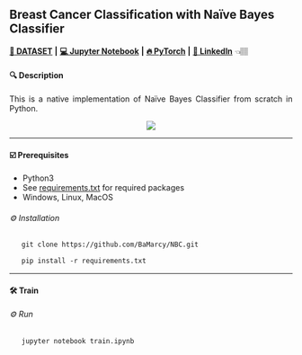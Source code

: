 ## Breast Cancer Classification with Naïve Bayes Classifier 
 
[**💾 DATASET**](https://archive.ics.uci.edu/ml/datasets/Breast+Cancer+Wisconsin+%28Diagnostic%29) **|** [**💻 Jupyter Notebook**](https://jupyter.org/install) **|** [**🔥 PyTorch**](https://pytorch.org/get-started/locally/) **|**  [**🔗 LinkedIn**](https://www.linkedin.com/in/marcellbalogh) 👈🏽
#### 🔍 Description
<p align="justify">This is a native implementation of Naïve Bayes Classifier from scratch in Python.</p>

<p align="center">
  <img src="test.PNG">
</p>

---
#### ☑️ Prerequisites
- Python3
- See [requirements.txt](requirements.txt) for required packages
- Windows, Linux, MacOS

###### ⚙️ Installation
```html
   git clone https://github.com/BaMarcy/NBC.git
```
```html
   pip install -r requirements.txt
```
---
#### 🛠️ Train
###### ⚙️ Run
```html
   jupyter notebook train.ipynb
```
